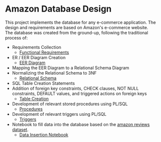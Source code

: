 # Amazon Database Design

This project implements the database for any e-commerce application. The design and requirements are based on Amazon's e-commerce website.   
The database was created from the ground-up, following the traditional process of:
* Requirements Collection
  * [Functional Requirements](https://github.com/JedhaBootcamp/amazon-database-design/blob/master/Requirements.pdf)
* ER / EER Diagram Creation
  * [EER Diagram](https://github.com/JedhaBootcamp/amazon-database-design/blob/master/EER%20Diagram.png)
* Mapping the EER Diagram to a Relational Schema Diagram
* Normalizing the Relational Schema to 3NF
  * [Relational Schema](https://github.com/JedhaBootcamp/amazon-database-design/blob/master/Schema%20Diagram.pdf)
* SQL Table Creation Statements
* Addition of foreign key constraints, CHECK clauses, NOT NULL constraints, DEFAULT values, and triggered actions on foreign keys
  * [Table Creation](https://github.com/JedhaBootcamp/amazon-database-design/blob/master/Database%20Creation%20Statements.sql)
* Development of relevant stored procedures using PL/SQL
  * [Procedures](https://github.com/JedhaBootcamp/amazon-database-design/blob/master/Procedures.sql)
* Development of relevant triggers using PL/SQL
  * [Triggers](https://github.com/JedhaBootcamp/amazon-database-design/blob/master/Triggers.sql)
* Notebook to fill data into the database based on the [amazon reviews dataset](https://amazon-reviews-2023.github.io/).
  * [Data Insertion Notebook](https://github.com/JedhaBootcamp/amazon-database-design/blob/main/amazon-data.ipynb)
